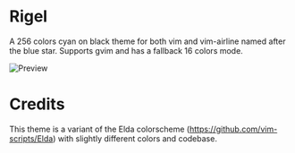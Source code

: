 # Rigel
A 256 colors cyan on black theme for both vim and vim-airline named after the blue star. Supports gvim and has a fallback 16 colors mode.

![Preview](https://farsil.github.io/rigel/images/screenshot.png)

# Credits
This theme is a variant of the Elda colorscheme
(https://github.com/vim-scripts/Elda) with slightly different colors and
codebase.
